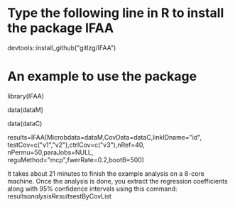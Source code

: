 # Type the following line in R to install the package IFAA
 devtools::install_github("gitlzg/IFAA")
# An example to use the package
 library(IFAA)
 
 data(dataM)
 
 data(dataC)
 
 results=IFAA(Microbdata=dataM,CovData=dataC,linkIDname="id",
      testCov=c("v1","v2"),ctrlCov=c("v3"),nRef=40,
      nPermu=50,paraJobs=NULL,
      reguMethod="mcp",fwerRate=0.2,bootB=500)
      
  It takes about 21 minutes to finish the example analysis on a 8-core machine.
  Once the analysis is done, you extract the regression coefficients along with 95% confidence intervals using this command:
  results$analysisResults$estByCovList
  
